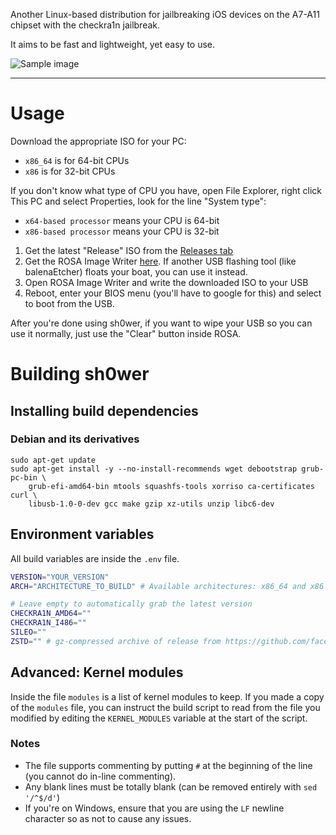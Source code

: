 Another Linux-based distribution for jailbreaking iOS devices on the A7-A11 chipset with the checkra1n jailbreak.

It aims to be fast and lightweight, yet easy to use.

![Sample image](https://user-images.githubusercontent.com/92439990/146394241-cd4e7ba5-db91-43f5-a826-1f5ab7c9a939.png)

-------
# Usage
Download the appropriate ISO for your PC:
- `x86_64` is for 64-bit CPUs
- `x86` is for 32-bit CPUs

If you don't know what type of CPU you have, open File Explorer, right click This PC and select Properties, look for the line "System type":
- `x64-based processor` means your CPU is 64-bit
- `x86-based processor` means your CPU is 32-bit

1. Get the latest "Release" ISO from the [Releases tab](https://github.com/extradummythicc/sh0wer/releases)
2. Get the ROSA Image Writer [here](http://wiki.rosalab.ru/en/images/6/62/RosaImageWriter-2.6.2-win.zip). If another USB flashing tool (like balenaEtcher) floats your boat, you can use it instead.
3. Open ROSA Image Writer and write the downloaded ISO to your USB
4. Reboot, enter your BIOS menu (you'll have to google for this) and select to boot from the USB.

After you're done using sh0wer, if you want to wipe your USB so you can use it normally, just use the "Clear" button inside ROSA.

# Building sh0wer
## Installing build dependencies
### Debian and its derivatives
```
sudo apt-get update
sudo apt-get install -y --no-install-recommends wget debootstrap grub-pc-bin \
    grub-efi-amd64-bin mtools squashfs-tools xorriso ca-certificates curl \
    libusb-1.0-0-dev gcc make gzip xz-utils unzip libc6-dev
```
## Environment variables
All build variables are inside the `.env` file.
```bash
VERSION="YOUR_VERSION"
ARCH="ARCHITECTURE_TO_BUILD" # Available architectures: x86_64 and x86

# Leave empty to automatically grab the latest version
CHECKRA1N_AMD64=""
CHECKRA1N_I486=""
SILEO=""
ZSTD="" # gz-compressed archive of release from https://github.com/facebook/zstd
```

## Advanced: Kernel modules
Inside the file `modules` is a list of kernel modules to keep. If you made a copy of the `modules` file, you can instruct the build script to read from the file you modified by editing the `KERNEL_MODULES` variable at the start of the script.

### Notes
- The file supports commenting by putting `#` at the beginning of the line (you cannot do in-line commenting). 
- Any blank lines must be totally blank (can be removed entirely with `sed '/^$/d'`)
- If you're on Windows, ensure that you are using the `LF` newline character so as not to cause any issues.



